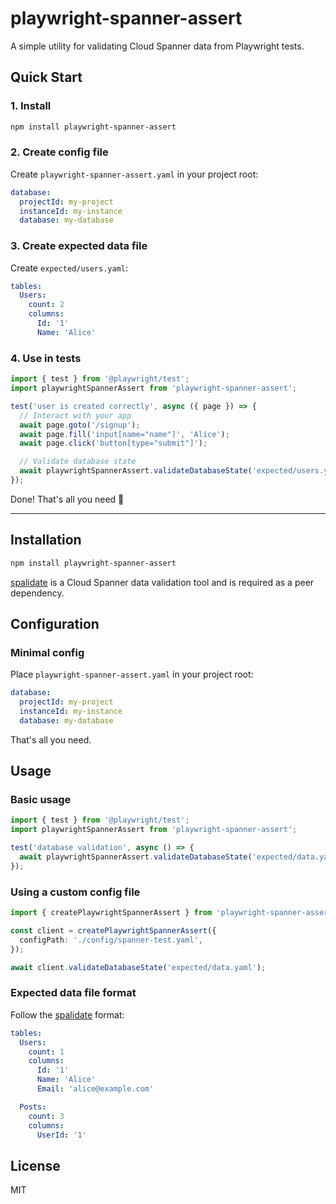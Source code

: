 # playwright-spanner-assert

A simple utility for validating Cloud Spanner data from Playwright tests.

## Quick Start

### 1. Install

```bash
npm install playwright-spanner-assert
```

### 2. Create config file

Create `playwright-spanner-assert.yaml` in your project root:

```yaml
database:
  projectId: my-project
  instanceId: my-instance
  database: my-database
```

### 3. Create expected data file

Create `expected/users.yaml`:

```yaml
tables:
  Users:
    count: 2
    columns:
      Id: '1'
      Name: 'Alice'
```

### 4. Use in tests

```ts
import { test } from '@playwright/test';
import playwrightSpannerAssert from 'playwright-spanner-assert';

test('user is created correctly', async ({ page }) => {
  // Interact with your app
  await page.goto('/signup');
  await page.fill('input[name="name"]', 'Alice');
  await page.click('button[type="submit"]');

  // Validate database state
  await playwrightSpannerAssert.validateDatabaseState('expected/users.yaml');
});
```

Done! That's all you need 🎉

---

## Installation

```bash
npm install playwright-spanner-assert
```

[spalidate](https://www.npmjs.com/package/spalidate) is a Cloud Spanner data validation tool and is required as a peer dependency.

## Configuration

### Minimal config

Place `playwright-spanner-assert.yaml` in your project root:

```yaml
database:
  projectId: my-project
  instanceId: my-instance
  database: my-database
```

That's all you need.

## Usage

### Basic usage

```ts
import { test } from '@playwright/test';
import playwrightSpannerAssert from 'playwright-spanner-assert';

test('database validation', async () => {
  await playwrightSpannerAssert.validateDatabaseState('expected/data.yaml');
});
```

### Using a custom config file

```ts
import { createPlaywrightSpannerAssert } from 'playwright-spanner-assert';

const client = createPlaywrightSpannerAssert({
  configPath: './config/spanner-test.yaml',
});

await client.validateDatabaseState('expected/data.yaml');
```

### Expected data file format

Follow the [spalidate](https://github.com/nu0ma/spalidate) format:

```yaml
tables:
  Users:
    count: 1
    columns:
      Id: '1'
      Name: 'Alice'
      Email: 'alice@example.com'

  Posts:
    count: 3
    columns:
      UserId: '1'
```

## License

MIT
